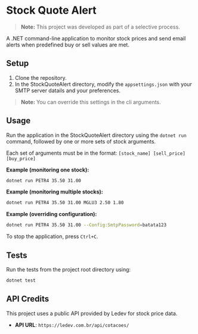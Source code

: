 # Stock Quote Alert

> **Note:** This project was developed as part of a selective process.

A .NET command-line application to monitor stock prices and send email alerts when predefined buy or sell values are met.

## Setup

1.  Clone the repository.
2.  In the StockQuoteAlert directory, modify the `appsettings.json` with your SMTP server datails and your preferences.

> **Note:** You can override this settings in the cli arguments.

## Usage

Run the application in the StockQuoteAlert directory using the `dotnet run` command, followed by one or more sets of stock arguments.

Each set of arguments must be in the format: `[stock_name] [sell_price] [buy_price]`

**Example (monitoring one stock):**
```bash
dotnet run PETR4 35.50 31.00
```

**Example (monitoring multiple stocks):**
```bash
dotnet run PETR4 35.50 31.00 MGLU3 2.50 1.80
```

**Example (overriding configuration):**
```bash
dotnet run PETR4 35.50 31.00 --Config:SmtpPassword=batata123
```

To stop the application, press `Ctrl+C`.

## Tests

Run the tests from the project root directory using:
``` bash
dotnet test
```

## API Credits

This project uses a public API provided by Ledev for stock price data.

- **API URL**: `https://ledev.com.br/api/cotacoes/`
